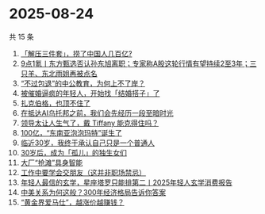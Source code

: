 # 2025-08-24

共 15 条

<!-- BEGIN 36KR -->
<!-- 最后更新时间 2025-08-24 00:09:03 +0800 -->
1. [「解压三件套」，捞了中国人几百亿?](https://36kr.com/p/3434773894516355)
1. [9点1氪丨东方甄选否认孙东旭离职；专家称A股这轮行情有望持续2至3年；三只羊、东北雨姐再被点名](https://36kr.com/p/3434703051050627)
1. [“不过包退”的中公教育，为何上不了岸？](https://36kr.com/p/3434816676548231)
1. [被催婚逼疯的年轻人，开始找「结婚搭子」了](https://36kr.com/p/3428039291063683)
1. [扎克伯格，也顶不住了](https://36kr.com/p/3434020962815621)
1. [在抵达AI乌托邦之前，我们会先经历一段至暗时光](https://36kr.com/p/3434919383355012)
1. [领导太让人生气了，戴 Tiffany 能克得住吗？](https://36kr.com/p/3433963070328201)
1. [100亿，“东南亚泡泡玛特”诞生了](https://36kr.com/p/3434850677198211)
1. [临近30岁，我终于承认自己只是一个普通人](https://36kr.com/p/3433885573451395)
1. [30岁后，成为「孤儿」的独生女们](https://36kr.com/p/3428035428241027)
1. [大厂“抢滩”具身智能](https://36kr.com/p/3434868097846659)
1. [工作中要学会交朋友（这并非职场禁忌）](https://36kr.com/p/3407007384407685)
1. [年轻人最信的玄学，星座塔罗只能排第二丨2025年轻人玄学消费报告](https://36kr.com/p/3428043689217409)
1. [中美关系为何这般？300年经济格局告诉你答案](https://36kr.com/p/3431082056650368)
1. [“黄金界爱马仕”，越涨价越赚钱？](https://36kr.com/p/3434843976748672)
<!-- END 36KR -->